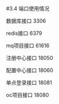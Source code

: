 #3.4 端口使用情况

数据库接口 3306

redis接口 6379

mq项目接口 61616

注册中心接口 18050

配置中心接口 18060

单点登录接口 18081

oc项目接口 18080